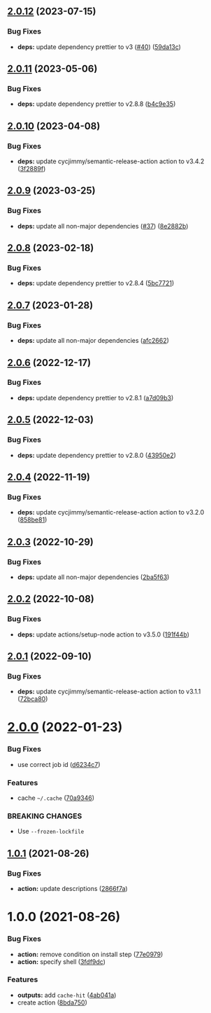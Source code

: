 ## [2.0.12](https://github.com/DerYeger/yarn-setup-action/compare/v2.0.11...v2.0.12) (2023-07-15)


### Bug Fixes

* **deps:** update dependency prettier to v3 ([#40](https://github.com/DerYeger/yarn-setup-action/issues/40)) ([59da13c](https://github.com/DerYeger/yarn-setup-action/commit/59da13ce05eb7f98d6c11330dc324a59d184735d))

## [2.0.11](https://github.com/DerYeger/yarn-setup-action/compare/v2.0.10...v2.0.11) (2023-05-06)


### Bug Fixes

* **deps:** update dependency prettier to v2.8.8 ([b4c9e35](https://github.com/DerYeger/yarn-setup-action/commit/b4c9e3502c691f5616fd914610206e67e824f721))

## [2.0.10](https://github.com/DerYeger/yarn-setup-action/compare/v2.0.9...v2.0.10) (2023-04-08)


### Bug Fixes

* **deps:** update cycjimmy/semantic-release-action action to v3.4.2 ([3f2889f](https://github.com/DerYeger/yarn-setup-action/commit/3f2889faf688ceea71045a492bc0168b99e3cd5a))

## [2.0.9](https://github.com/DerYeger/yarn-setup-action/compare/v2.0.8...v2.0.9) (2023-03-25)


### Bug Fixes

* **deps:** update all non-major dependencies ([#37](https://github.com/DerYeger/yarn-setup-action/issues/37)) ([8e2882b](https://github.com/DerYeger/yarn-setup-action/commit/8e2882b88d8542ff8a7c0d818b7fa372ebd40b05))

## [2.0.8](https://github.com/DerYeger/yarn-setup-action/compare/v2.0.7...v2.0.8) (2023-02-18)


### Bug Fixes

* **deps:** update dependency prettier to v2.8.4 ([5bc7721](https://github.com/DerYeger/yarn-setup-action/commit/5bc772197529e02486eb540024fe0d2766bc7124))

## [2.0.7](https://github.com/DerYeger/yarn-setup-action/compare/v2.0.6...v2.0.7) (2023-01-28)


### Bug Fixes

* **deps:** update all non-major dependencies ([afc2662](https://github.com/DerYeger/yarn-setup-action/commit/afc2662f96005e391a0c72c31b2710ab31fcbd0c))

## [2.0.6](https://github.com/DerYeger/yarn-setup-action/compare/v2.0.5...v2.0.6) (2022-12-17)


### Bug Fixes

* **deps:** update dependency prettier to v2.8.1 ([a7d09b3](https://github.com/DerYeger/yarn-setup-action/commit/a7d09b38cf7bcc0c3c684199f4dc408e5039cb19))

## [2.0.5](https://github.com/DerYeger/yarn-setup-action/compare/v2.0.4...v2.0.5) (2022-12-03)


### Bug Fixes

* **deps:** update dependency prettier to v2.8.0 ([43950e2](https://github.com/DerYeger/yarn-setup-action/commit/43950e21f277129d79a730d0966e5eed84a8ff26))

## [2.0.4](https://github.com/DerYeger/yarn-setup-action/compare/v2.0.3...v2.0.4) (2022-11-19)


### Bug Fixes

* **deps:** update cycjimmy/semantic-release-action action to v3.2.0 ([858be81](https://github.com/DerYeger/yarn-setup-action/commit/858be8145eb0f24f1d1d22623fcf0a657b405914))

## [2.0.3](https://github.com/DerYeger/yarn-setup-action/compare/v2.0.2...v2.0.3) (2022-10-29)


### Bug Fixes

* **deps:** update all non-major dependencies ([2ba5f63](https://github.com/DerYeger/yarn-setup-action/commit/2ba5f631be4cebf6fb58c8ce4065cf1c0d44998e))

## [2.0.2](https://github.com/DerYeger/yarn-setup-action/compare/v2.0.1...v2.0.2) (2022-10-08)


### Bug Fixes

* **deps:** update actions/setup-node action to v3.5.0 ([191f44b](https://github.com/DerYeger/yarn-setup-action/commit/191f44ba16a2e4d4b6e6ff221123b7d33b0fda50))

## [2.0.1](https://github.com/DerYeger/yarn-setup-action/compare/v2.0.0...v2.0.1) (2022-09-10)


### Bug Fixes

* **deps:** update cycjimmy/semantic-release-action action to v3.1.1 ([72bca80](https://github.com/DerYeger/yarn-setup-action/commit/72bca801f42ef5abd5abf8f3c22e0dad6b03d2ca))

# [2.0.0](https://github.com/DerYeger/yarn-setup-action/compare/v1.0.1...v2.0.0) (2022-01-23)


### Bug Fixes

* use correct job id ([d6234c7](https://github.com/DerYeger/yarn-setup-action/commit/d6234c75789d6193a29a4b991d701e90f8ff2a6d))


### Features

* cache `~/.cache` ([70a9346](https://github.com/DerYeger/yarn-setup-action/commit/70a9346f0576d57c080e992a38e78763b3328a17))


### BREAKING CHANGES

* Use `--frozen-lockfile`

## [1.0.1](https://github.com/DerYeger/yarn-setup-action/compare/v1.0.0...v1.0.1) (2021-08-26)


### Bug Fixes

* **action:** update descriptions ([2866f7a](https://github.com/DerYeger/yarn-setup-action/commit/2866f7ac5ce86c12dd1113063236e37287a90ed0))

# 1.0.0 (2021-08-26)


### Bug Fixes

* **action:** remove condition on install step ([77e0979](https://github.com/DerYeger/yarn-setup-action/commit/77e0979d7eb7bbd86e766677f1e1423dfbbff4f8))
* **action:** specify shell ([3fdf9dc](https://github.com/DerYeger/yarn-setup-action/commit/3fdf9dc7200ff30619796a45558ef8c409765969))


### Features

* **outputs:** add `cache-hit` ([4ab041a](https://github.com/DerYeger/yarn-setup-action/commit/4ab041aa4a61c692f5c5b07524b39035adb7c5e4))
* create action ([8bda750](https://github.com/DerYeger/yarn-setup-action/commit/8bda750fbcd82c56d8221007f002ef1d490a210b))
